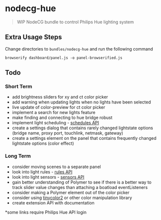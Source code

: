 # nodecg-hue
> WIP NodeCG bundle to control Philips Hue lighting system

## Extra Usage Steps
Change directories to ```bundles/nodecg-hue``` and run the following command
```
browserify dashboard/panel.js -o panel-browserified.js
```

## Todo
### Short Term
- add brightness sliders for xy and ct color picker
- add warning when updating lights when no lights have been selected
- live update of color-preview for ct color picker
- implement a search for new lights feature
- make finding and connecting to hue bridge robust
- implement light scheduling - [schedules API](http://www.developers.meethue.com/documentation/schedules-api-0)
- create a settings dialog that contains rarely changed lightstate options (bridge name, proxy port, touchlink, netmask, gateway)
- create a settings element on the panel that contains frequently changed lightstate options (color effect)

### Long Term
- consider moving scenes to a separate panel
- look into light rules - [rules API](http://www.developers.meethue.com/documentation/rules-api)
- look into light sensors - [sensors API](http://www.developers.meethue.com/documentation/supported-sensors)
- gain better understanding of Polymer to see if there is a better way to track slider value changes than attaching a boatload eventListeners
- consider making a Polymer element out of the color picker
- consider using [tinycolor2](https://www.npmjs.com/package/tinycolor2) or other color manipulation library
- create extension API with documentation


*some links require Philips Hue API login
